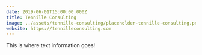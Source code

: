 ```yaml
---
date: 2019-06-01T15:00:00.000Z
title: Tennille Consulting
image: ../assets/tennille-consulting/placeholder-tennille-consulting.png
website: https://tennilleconsulting.com
---
```


This is where text information goes!
